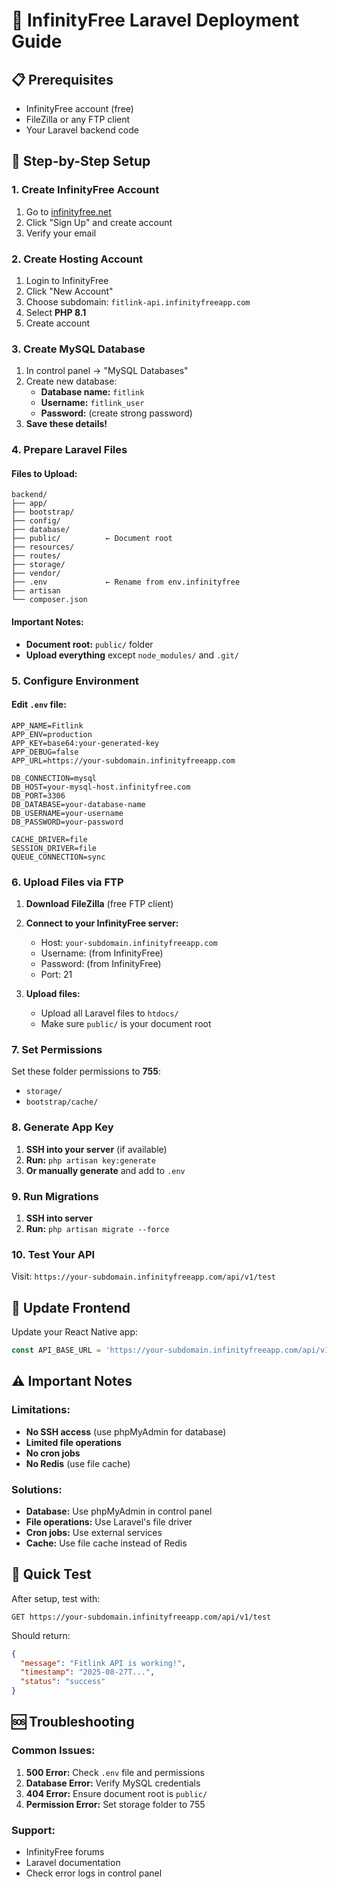 # 🚀 InfinityFree Laravel Deployment Guide

## 📋 Prerequisites
- InfinityFree account (free)
- FileZilla or any FTP client
- Your Laravel backend code

## 🔧 Step-by-Step Setup

### 1. Create InfinityFree Account
1. Go to [infinityfree.net](https://infinityfree.net)
2. Click "Sign Up" and create account
3. Verify your email

### 2. Create Hosting Account
1. Login to InfinityFree
2. Click "New Account"
3. Choose subdomain: `fitlink-api.infinityfreeapp.com`
4. Select **PHP 8.1**
5. Create account

### 3. Create MySQL Database
1. In control panel → "MySQL Databases"
2. Create new database:
   - **Database name:** `fitlink`
   - **Username:** `fitlink_user`
   - **Password:** (create strong password)
3. **Save these details!**

### 4. Prepare Laravel Files

#### Files to Upload:
```
backend/
├── app/
├── bootstrap/
├── config/
├── database/
├── public/          ← Document root
├── resources/
├── routes/
├── storage/
├── vendor/
├── .env             ← Rename from env.infinityfree
├── artisan
└── composer.json
```

#### Important Notes:
- **Document root:** `public/` folder
- **Upload everything** except `node_modules/` and `.git/`

### 5. Configure Environment

#### Edit `.env` file:
```env
APP_NAME=Fitlink
APP_ENV=production
APP_KEY=base64:your-generated-key
APP_DEBUG=false
APP_URL=https://your-subdomain.infinityfreeapp.com

DB_CONNECTION=mysql
DB_HOST=your-mysql-host.infinityfree.com
DB_PORT=3306
DB_DATABASE=your-database-name
DB_USERNAME=your-username
DB_PASSWORD=your-password

CACHE_DRIVER=file
SESSION_DRIVER=file
QUEUE_CONNECTION=sync
```

### 6. Upload Files via FTP
1. **Download FileZilla** (free FTP client)
2. **Connect to your InfinityFree server:**
   - Host: `your-subdomain.infinityfreeapp.com`
   - Username: (from InfinityFree)
   - Password: (from InfinityFree)
   - Port: 21

3. **Upload files:**
   - Upload all Laravel files to `htdocs/`
   - Make sure `public/` is your document root

### 7. Set Permissions
Set these folder permissions to **755**:
- `storage/`
- `bootstrap/cache/`

### 8. Generate App Key
1. **SSH into your server** (if available)
2. **Run:** `php artisan key:generate`
3. **Or manually generate** and add to `.env`

### 9. Run Migrations
1. **SSH into server**
2. **Run:** `php artisan migrate --force`

### 10. Test Your API
Visit: `https://your-subdomain.infinityfreeapp.com/api/v1/test`

## 🔗 Update Frontend
Update your React Native app:
```typescript
const API_BASE_URL = 'https://your-subdomain.infinityfreeapp.com/api/v1';
```

## ⚠️ Important Notes

### Limitations:
- **No SSH access** (use phpMyAdmin for database)
- **Limited file operations**
- **No cron jobs**
- **No Redis** (use file cache)

### Solutions:
- **Database:** Use phpMyAdmin in control panel
- **File operations:** Use Laravel's file driver
- **Cron jobs:** Use external services
- **Cache:** Use file cache instead of Redis

## 🎯 Quick Test
After setup, test with:
```
GET https://your-subdomain.infinityfreeapp.com/api/v1/test
```

Should return:
```json
{
  "message": "Fitlink API is working!",
  "timestamp": "2025-08-27T...",
  "status": "success"
}
```

## 🆘 Troubleshooting

### Common Issues:
1. **500 Error:** Check `.env` file and permissions
2. **Database Error:** Verify MySQL credentials
3. **404 Error:** Ensure document root is `public/`
4. **Permission Error:** Set storage folder to 755

### Support:
- InfinityFree forums
- Laravel documentation
- Check error logs in control panel
